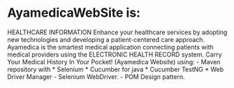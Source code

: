 # AyamedicaWebSite is: 
HEALTHCARE INFORMATION
Enhance your healthcare services by adopting new technologies and developing a patient-centered care approach. Ayamedica is the smartest 
medical application connecting patients with medical providers using the ELECTRONIC HEALTH RECORD system.
Carry Your Medical History In Your Pocket!
(Ayamedica Website) using: - Maven repository with * Selenium * Cucumber for java * Cucumber TestNG * Web Driver Manager - Selenium WebDriver. - POM Design pattern.
